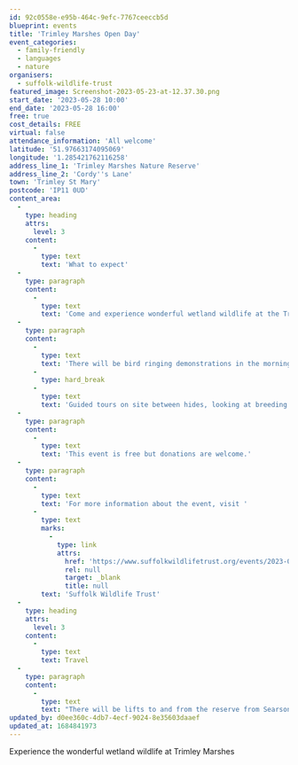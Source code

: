 ```yaml
---
id: 92c0558e-e95b-464c-9efc-7767ceeccb5d
blueprint: events
title: 'Trimley Marshes Open Day'
event_categories:
  - family-friendly
  - languages
  - nature
organisers:
  - suffolk-wildlife-trust
featured_image: Screenshot-2023-05-23-at-12.37.30.png
start_date: '2023-05-28 10:00'
end_date: '2023-05-28 16:00'
free: true
cost_details: FREE
virtual: false
attendance_information: 'All welcome'
latitude: '51.97663174095069'
longitude: '1.285421762116258'
address_line_1: 'Trimley Marshes Nature Reserve'
address_line_2: 'Cordy''s Lane'
town: 'Trimley St Mary'
postcode: 'IP11 0UD'
content_area:
  -
    type: heading
    attrs:
      level: 3
    content:
      -
        type: text
        text: 'What to expect'
  -
    type: paragraph
    content:
      -
        type: text
        text: 'Come and experience wonderful wetland wildlife at the Trimley Marshes Nature Reserve. Why not stay for lunch, learn about bird behaviour in the visitor centre, ask questions, relax, and enjoy the local wildlife.'
  -
    type: paragraph
    content:
      -
        type: text
        text: 'There will be bird ringing demonstrations in the morning with a chance to see birds close up and learn about migration.'
      -
        type: hard_break
      -
        type: text
        text: 'Guided tours on site between hides, looking at breeding waders and their chicks. And there will be tea, coffee, soup, and delicious homemade cake available to buy.'
  -
    type: paragraph
    content:
      -
        type: text
        text: 'This event is free but donations are welcome.'
  -
    type: paragraph
    content:
      -
        type: text
        text: 'For more information about the event, visit '
      -
        type: text
        marks:
          -
            type: link
            attrs:
              href: 'https://www.suffolkwildlifetrust.org/events/2023-05-28-trimley-marshes-open-day-0'
              rel: null
              target: _blank
              title: null
        text: 'Suffolk Wildlife Trust'
  -
    type: heading
    attrs:
      level: 3
    content:
      -
        type: text
        text: Travel
  -
    type: paragraph
    content:
      -
        type: text
        text: "There will be lifts to and from the reserve from Searson’s Farm car park (IP11 0UD) from 10am until 3pm.\_"
updated_by: d0ee360c-4db7-4ecf-9024-8e35603daaef
updated_at: 1684841973
---
```

Experience the wonderful wetland wildlife at Trimley Marshes